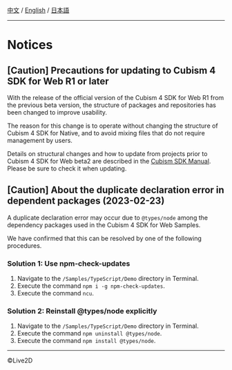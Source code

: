 [中文](NOTICE.md) / [English](NOTICE.en.md) / [日本語](NOTICE.ja.md)

---

# Notices

## [Caution] Precautions for updating to Cubism 4 SDK for Web R1 or later

With the release of the official version of the Cubism 4 SDK for Web R1 from the previous beta version, the structure of packages and repositories has been changed to improve usability.

The reason for this change is to operate without changing the structure of Cubism 4 SDK for Native, and to avoid mixing files that do not require management by users.

Details on structural changes and how to update from projects prior to Cubism 4 SDK for Web beta2 are described in the [Cubism SDK Manual]. Please be sure to check it when updating.

[Cubism SDK Manual]: https://docs.live2d.com/cubism-sdk-manual/warning-for-cubism4-web-r1-update/

## [Caution] About the duplicate declaration error in dependent packages (2023-02-23)

A duplicate declaration error may occur due to `@types/node` among the dependency packages used in the Cubism 4 SDK for Web Samples.

We have confirmed that this can be resolved by one of the following procedures.

### Solution 1: Use npm-check-updates

1. Navigate to the `/Samples/TypeScript/Demo` directory in Terminal.
1. Execute the command `npm i -g npm-check-updates`.
1. Execute the command `ncu`.

### Solution 2: Reinstall @types/node explicitly

1. Navigate to the `/Samples/TypeScript/Demo` directory in Terminal.
1. Execute the command `npm uninstall @types/node`.
1. Execute the command `npm install @types/node`.

---

©Live2D
